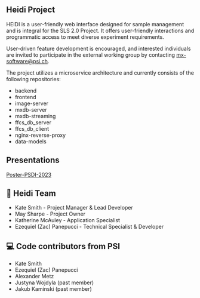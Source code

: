 ## Heidi Project

HEIDI is a user-friendly web interface designed for sample management and is integral for the SLS 2.0 Project. It offers user-friendly interactions and programmatic access to meet diverse experiment requirements. 

User-driven feature development is encouraged, and interested individuals are invited to participate in the external working group by contacting mx-software@psi.ch.

The project utilizes a microservice architecture and currently consists of the following repositories:

* backend
* frontend
* image-server
* mxdb-server
* mxdb-streaming
* ffcs_db_server
* ffcs_db_client
* nginx-reverse-proxy
* data-models

## Presentations
[Poster-PSDI-2023](https://docs.google.com/presentation/d/1aZAQxVaGaM4u1SDbloiP0J_nX8N-GevU/edit?usp=sharing&ouid=112044226177950456845&rtpof=true&sd=true)

## 🌈 Heidi Team
* Kate Smith - Project Manager & Lead Developer 
* May Sharpe - Project Owner 
* Katherine McAuley - Application Specialist
* Ezequiel (Zac) Panepucci - Technical Specialist & Developer

## 💻 Code contributors from PSI
* Kate Smith
* Ezequiel (Zac) Panepucci
* Alexander Metz
* Justyna Wojdyla (past member)
* Jakub Kaminski (past member)

<!--

**Here are some ideas to get you started:**

🙋‍♀️ A short introduction - what is your organization all about?
🌈 Contribution guidelines - how can the community get involved?
👩‍💻 Useful resources - where can the community find your docs? Is there anything else the community should know?
🍿 Fun facts - what does your team eat for breakfast?
🧙 Remember, you can do mighty things with the power of [Markdown](https://docs.github.com/github/writing-on-github/getting-started-with-writing-and-formatting-on-github/basic-writing-and-formatting-syntax)
-->
